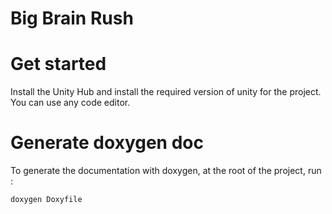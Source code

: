 # Big Brain Rush
# Get started
Install the Unity Hub and install the required version of unity for the project.
You can use any code editor.

# Generate doxygen doc
To generate the documentation with doxygen, at the root of the project, run :
```bash
doxygen Doxyfile
```
